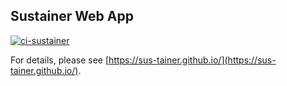 ## Sustainer Web App

[![ci-sustainer](https://github.com/sus-tainer/sustainer/actions/workflows/ci.yml/badge.svg)](https://github.com/sus-tainer/sustainer/actions/workflows/ci.yml)

For details, please see [https://sus-tainer.github.io/](https://sus-tainer.github.io/).

[//]: # (Presentation slides:)

[//]: # (https://docs.google.com/presentation/d/1tIWrq9gFx434QxN_pUbuxy0fqzVU4rIabgLZjgApZjQ/edit?usp=sharing)
